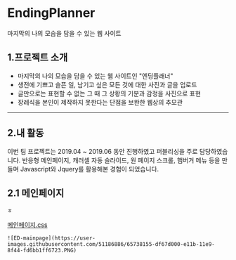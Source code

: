 EndingPlanner
==============
마지막의 나의 모습을 담을 수 있는 웹 사이트

## 1.프로젝트 소개
  * 마지막의 나의 모습을 담을 수 있는 웹 사이트인 "엔딩플래너"
  * 생전에 기쁘고 슬픈 일, 남기고 싶은 모든 것에 대한 사진과 글을 업로드
  * 글만으로는 표현할 수 없는 그 때 그 상황의 기분과 감정을 사진으로 표현
  * 장례식을 본인이 제작하지 못한다는 단점을 보완한 웹상의 추모관

****

## 2.내 활동
이번 팀 프로젝트는 2019.04 ~ 2019.06 동안 진행하였고 퍼블리싱을 주로 담당하였습니다.
반응형 메인페이지, 캐러셀 자동 슬라이드, 원 페이지 스크롤, 햄버거 메뉴 등을 만들며 Javascript와 Jquery를 활용해본 경험이 되었습니다.

## 2.1 메인페이지
 ```
 ㅎ
 ```
[메인페이지.css](https://github.com/pro1km/EndingPlanner/blob/master/EndingPlanner/src/main/webapp/css/main.css)
```
![ED-mainpage](https://user-images.githubusercontent.com/51186886/65738155-df67d000-e11b-11e9-8f44-fd6bb1ff6723.PNG)
```


